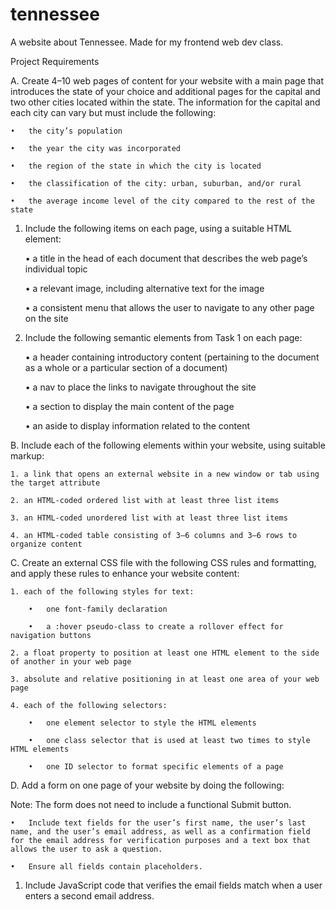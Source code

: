 # tennessee
A website about Tennessee. Made for my frontend web dev class.

Project Requirements

A. Create 4–10 web pages of content for your website with a main page that introduces the state of your choice and additional pages for the capital and two other cities located within the state. The information for the capital and each city can vary but must include the following:

    •   the city’s population

    •   the year the city was incorporated

    •   the region of the state in which the city is located

    •   the classification of the city: urban, suburban, and/or rural

    •   the average income level of the city compared to the rest of the state

1. Include the following items on each page, using a suitable HTML element:

    •   a title in the head of each document that describes the web page’s individual topic

    •   a relevant image, including alternative text for the image

    •   a consistent menu that allows the user to navigate to any other page on the site

2. Include the following semantic elements from Task 1 on each page:

    •   a header containing introductory content (pertaining to the document as a whole or a particular section of a document)

    •   a nav to place the links to navigate throughout the site

    •   a section to display the main content of the page

    •   an aside to display information related to the content

B. Include each of the following elements within your website, using suitable markup:

    1. a link that opens an external website in a new window or tab using the target attribute

    2. an HTML-coded ordered list with at least three list items

    3. an HTML-coded unordered list with at least three list items

    4. an HTML-coded table consisting of 3–6 columns and 3–6 rows to organize content

C. Create an external CSS file with the following CSS rules and formatting, and apply these rules to enhance your website content:

    1. each of the following styles for text:

        •   one font-family declaration

        •   a :hover pseudo-class to create a rollover effect for navigation buttons

    2. a float property to position at least one HTML element to the side of another in your web page

    3. absolute and relative positioning in at least one area of your web page

    4. each of the following selectors:

        •   one element selector to style the HTML elements

        •   one class selector that is used at least two times to style HTML elements

        •   one ID selector to format specific elements of a page

D. Add a form on one page of your website by doing the following:

Note: The form does not need to include a functional Submit button.

    •   Include text fields for the user’s first name, the user’s last name, and the user’s email address, as well as a confirmation field for the email address for verification purposes and a text box that allows the user to ask a question.

    •   Ensure all fields contain placeholders.

1. Include JavaScript code that verifies the email fields match when a user enters a second email address.
